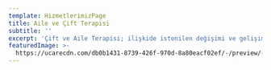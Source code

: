```yaml
---
template: HizmetlerimizPage
title: Aile ve Çift Terapisi
subtitle: ''
excerpt: 'Çift ve Aile Terapisi; ilişkide istenilen değişimi ve gelişimleri sağlamak için, partnerler ve aile üyeleri arasındaki ilişkilerin çalışıldığı psikoterapinin bir dalıdır. Birey bir sistemin parçasıdır, ilişkide yaşadığı mutluluk veya mutsuzluk hayatının farklı alanlarında da etkisini gösterecektir.'
featuredImage: >-
  https://ucarecdn.com/db0b1431-8739-426f-970d-8a80eacf02ef/-/preview/-/rotate/270/
---
```


